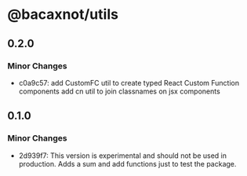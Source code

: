 # @bacaxnot/utils

## 0.2.0

### Minor Changes

- c0a9c57: add CustomFC util to create typed React Custom Function components
  add cn util to join classnames on jsx components

## 0.1.0

### Minor Changes

- 2d939f7: This version is experimental and should not be used in production.
  Adds a sum and add functions just to test the package.
